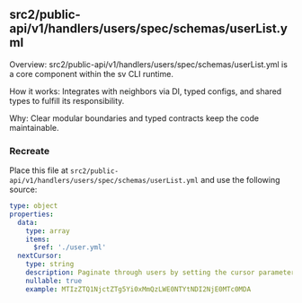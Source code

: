 ## src2/public-api/v1/handlers/users/spec/schemas/userList.yml

Overview: src2/public-api/v1/handlers/users/spec/schemas/userList.yml is a core component within the sv CLI runtime.

How it works: Integrates with neighbors via DI, typed configs, and shared types to fulfill its responsibility.

Why: Clear modular boundaries and typed contracts keep the code maintainable.

### Recreate

Place this file at `src2/public-api/v1/handlers/users/spec/schemas/userList.yml` and use the following source:

```yaml
type: object
properties:
  data:
    type: array
    items:
      $ref: './user.yml'
  nextCursor:
    type: string
    description: Paginate through users by setting the cursor parameter to a nextCursor attribute returned by a previous request. Default value fetches the first "page" of the collection.
    nullable: true
    example: MTIzZTQ1NjctZTg5Yi0xMmQzLWE0NTYtNDI2NjE0MTc0MDA

```
